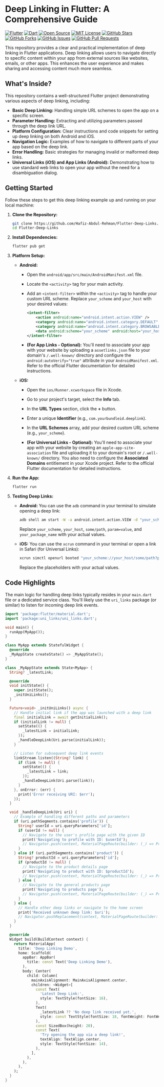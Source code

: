 # Deep Linking in Flutter: A Comprehensive Guide

[![Flutter](https://img.shields.io/badge/Flutter-%2302569B.svg?style=for-the-badge&logo=Flutter&logoColor=white)](https://flutter.dev)
[![Dart](https://img.shields.io/badge/Dart-%230175C2.svg?style=for-the-badge&logo=Dart&logoColor=white)](https://dart.dev)
[![Open Source](https://img.shields.io/badge/Open%20Source-Yes-brightgreen.svg)](https://opensource.org/)
[![MIT License](https://img.shields.io/badge/License-MIT-yellow.svg)](https://opensource.org/licenses/MIT)
[![GitHub Stars](https://img.shields.io/github/stars/YOUR_GITHUB_USERNAME/YOUR_REPOSITORY_NAME?style=social)](https://github.com/YOUR_GITHUB_USERNAME/YOUR_REPOSITORY_NAME/stargazers)
[![GitHub Forks](https://img.shields.io/github/forks/YOUR_GITHUB_USERNAME/YOUR_REPOSITORY_NAME?style=social)](https://github.com/YOUR_GITHUB_USERNAME/YOUR_REPOSITORY_NAME/network/members)
[![GitHub Issues](https://img.shields.io/github/issues/YOUR_GITHUB_USERNAME/YOUR_REPOSITORY_NAME)](https://github.com/YOUR_GITHUB_USERNAME/YOUR_REPOSITORY_NAME/issues)
[![GitHub Pull Requests](https://img.shields.io/github/pulls/YOUR_GITHUB_USERNAME/YOUR_REPOSITORY_NAME)](https://github.com/YOUR_GITHUB_USERNAME/YOUR_REPOSITORY_NAME/pulls)

This repository provides a clear and practical implementation of deep linking in Flutter applications. Deep linking allows users to navigate directly to specific content within your app from external sources like websites, emails, or other apps. This enhances the user experience and makes sharing and accessing content much more seamless.

## What's Inside?

This repository contains a well-structured Flutter project demonstrating various aspects of deep linking, including:

* **Basic Deep Linking:** Handling simple URL schemes to open the app on a specific screen.
* **Parameter Handling:** Extracting and utilizing parameters passed through the deep link URL.
* **Platform Configuration:** Clear instructions and code snippets for setting up deep linking on both Android and iOS.
* **Navigation Logic:** Examples of how to navigate to different parts of your app based on the deep link.
* **Error Handling:** Basic strategies for managing invalid or malformed deep links.
* **Universal Links (iOS) and App Links (Android):** Demonstrating how to use standard web links to open your app without the need for a disambiguation dialog.

## Getting Started

Follow these steps to get this deep linking example up and running on your local machine:

1.  **Clone the Repository:**

    ```bash
    git clone https://github.com/Hafiz-Abdul-Rehman/Flutter-Deep-Links.git
    cd Flutter-Deep-Links
    ```

2.  **Install Dependencies:**

    ```bash
    flutter pub get
    ```

3.  **Platform Setup:**

    * **Android:**
        * Open the `android/app/src/main/AndroidManifest.xml` file.
        * Locate the `<activity>` tag for your main activity.
        * Add an `<intent-filter>` within the `<activity>` tag to handle your custom URL scheme. Replace `your_scheme` and `your_host` with your desired values:

            ```xml
            <intent-filter>
                <action android:name="android.intent.action.VIEW" />
                <category android:name="android.intent.category.DEFAULT" />
                <category android:name="android.intent.category.BROWSABLE" />
                <data android:scheme="your_scheme" android:host="your_host" />
            </intent-filter>
            ```

        * **(For App Links - Optional):** You'll need to associate your app with your website by uploading a `assetlinks.json` file to your domain's `/.well-known/` directory and configure the `android:autoVerify="true"` attribute in your `AndroidManifest.xml`. Refer to the official Flutter documentation for detailed instructions.

    * **iOS:**
        * Open the `ios/Runner.xcworkspace` file in Xcode.
        * Go to your project's target, select the **Info** tab.
        * In the **URL Types** section, click the **+** button.
        * Enter a unique **Identifier** (e.g., `com.yourbundleid.deeplink`).
        * In the **URL Schemes** array, add your desired custom URL scheme (e.g., `your_scheme`).

        * **(For Universal Links - Optional):** You'll need to associate your app with your website by creating an `apple-app-site-association` file and uploading it to your domain's root or `/.well-known/` directory. You also need to configure the **Associated Domains** entitlement in your Xcode project. Refer to the official Flutter documentation for detailed instructions.

4.  **Run the App:**

    ```bash
    flutter run
    ```

5.  **Testing Deep Links:**

    * **Android:** You can use the `adb` command in your terminal to simulate opening a deep link:

        ```bash
        adb shell am start -W -a android.intent.action.VIEW -d "your_scheme://your_host/some/path?param=value" your_package_name
        ```

      Replace `your_scheme`, `your_host`, `some/path`, `param=value`, and `your_package_name` with your actual values.

    * **iOS:** You can use the `xcrun` command in your terminal or open a link in Safari (for Universal Links):

        ```bash
        xcrun simctl openurl booted "your_scheme://your_host/some/path?param=value"
        ```

      Replace the placeholders with your actual values.

## Code Highlights

The main logic for handling deep links typically resides in your `main.dart` file or a dedicated service class. You'll likely use the `uri_links` package (or similar) to listen for incoming deep link events.

```dart
import 'package:flutter/material.dart';
import 'package:uni_links/uni_links.dart';

void main() {
  runApp(MyApp());
}

class MyApp extends StatefulWidget {
  @override
  _MyAppState createState() => _MyAppState();
}

class _MyAppState extends State<MyApp> {
  String? _latestLink;

  @override
  void initState() {
    super.initState();
    _initUniLinks();
  }

  Future<void> _initUniLinks() async {
    // Handle initial link if the app was launched with a deep link
    final initialLink = await getInitialLink();
    if (initialLink != null) {
      setState(() {
        _latestLink = initialLink;
      });
      _handleDeepLink(Uri.parse(initialLink));
    }

    // Listen for subsequent deep link events
    linkStream.listen((String? link) {
      if (link != null) {
        setState(() {
          _latestLink = link;
        });
        _handleDeepLink(Uri.parse(link));
      }
    }, onError: (err) {
      print('Error receiving URI: $err');
    });
  }

  void _handleDeepLink(Uri uri) {
    // Example of handling different paths and parameters
    if (uri.pathSegments.contains('profile')) {
      String? userId = uri.queryParameters['id'];
      if (userId != null) {
        // Navigate to the user's profile page with the given ID
        print('Navigating to profile with ID: $userId');
        // Navigator.push(context, MaterialPageRoute(builder: (_) => ProfileScreen(userId: userId)));
      }
    } else if (uri.pathSegments.contains('product')) {
      String? productId = uri.queryParameters['id'];
      if (productId != null) {
        // Navigate to the product details page
        print('Navigating to product with ID: $productId');
        // Navigator.push(context, MaterialPageRoute(builder: (_) => ProductScreen(productId: productId)));
      } else {
        // Navigate to the general products page
        print('Navigating to products page');
        // Navigator.push(context, MaterialPageRoute(builder: (_) => ProductsScreen()));
      }
    } else {
      // Handle other deep links or navigate to the home screen
      print('Received unknown deep link: $uri');
      // Navigator.pushReplacement(context, MaterialPageRoute(builder: (_) => HomeScreen()));
    }
  }

  @override
  Widget build(BuildContext context) {
    return MaterialApp(
      title: 'Deep Linking Demo',
      home: Scaffold(
        appBar: AppBar(
          title: const Text('Deep Linking Demo'),
        ),
        body: Center(
          child: Column(
            mainAxisAlignment: MainAxisAlignment.center,
            children: <Widget>[
              const Text(
                'Latest Deep Link:',
                style: TextStyle(fontSize: 16),
              ),
              Text(
                _latestLink ?? 'No deep link received yet.',
                style: const TextStyle(fontSize: 18, fontWeight: FontWeight.bold),
              ),
              const SizedBox(height: 20),
              const Text(
                'Try opening the app via a deep link!',
                textAlign: TextAlign.center,
                style: TextStyle(fontSize: 14),
              ),
            ],
          ),
        ),
      ),
    );
  }
}
```

